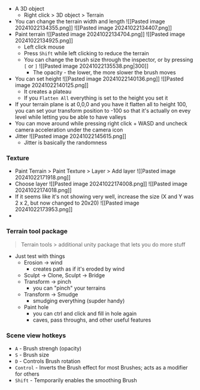 - A 3D object
	- Right click > 3D object > Terrain
- You can change the terrain width and length
	![[Pasted image 20241022134355.png]]
	![[Pasted image 20241022134407.png]]
- Paint terrain
	![[Pasted image 20241022134704.png]]
	![[Pasted image 20241022134925.png]]
	- Left click mouse
	- Press `Shift` while left clicking to reduce the terrain
	- You can change the brush size through the inspector, or by pressing `[` or `]`
		![[Pasted image 20241022135538.png|300]]
		- The opacity - the lower, the more slower the brush moves
- You can set height
	![[Pasted image 20241022140136.png]]
	![[Pasted image 20241022140125.png]]
	- It creates a plateau
	- If you `Flatten All` everything is set to the height you set it 
- If your terrain plane is at 0,0,0 and you have it flatten all to height 100, you can set your transform position to -100 so that it's actually on evey level while letting you be able to have valleys
- You can move around while pressing right click + WASD and uncheck camera acceleration under the camera icon
- Jitter
	![[Pasted image 20241022145615.png]]
	- Jitter is basically the randomness	

### Texture
- Paint Terrain > Paint Texture >  Layer > Add layer
	![[Pasted image 20241022171918.png]]
- Choose layer
	![[Pasted image 20241022174008.png]]
	![[Pasted image 20241022174018.png]]
- If it seems like it's not showing very well, increase the size (X and Y was 2 x 2, but now changed to 20x20)
	![[Pasted image 20241022173953.png]]
- 
### Terrain tool package
>  Terrain tools > additional unity package that lets you do more stuff
- Just test with things 
	- Erosion -> wind
		- creates path as if it's eroded by wind
	- Sculpt -> Clone, Sculpt -> Bridge
	- Transform -> pinch
		- you can "pinch" your terrains
	- Transform -> Smudge
		- smudging everything (supder handy)
	- Paint hole
		- you can ctrl and click and fill in hole again
		- caves, pass throughs, and other useful features

### Scene view hotkeys
- `A` - Brush strengh (opacity)
- `S` - Brush size
- `D` - Controls Brush rotation
- `Control` - Inverts the Brush effect for most Brushes; acts as a modifier for others
- `Shift` - Temporarily enables the smoothing Brush